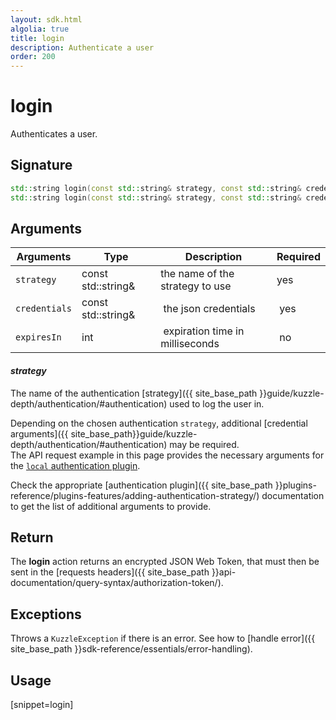 ```yaml
---
layout: sdk.html
algolia: true
title: login
description: Authenticate a user
order: 200
---
```


# login

Authenticates a user.


## Signature

```cpp
std::string login(const std::string& strategy, const std::string& credentials, int expiresIn);
std::string login(const std::string& strategy, const std::string& credentials);
```


## Arguments

| Arguments     | Type    | Description | Required
|---------------|---------|----------------------------------|----------
| `strategy`    | const std::string&  | the name of the strategy to use  | yes
| `credentials` | const std::string&  | the json credentials             | yes
| `expiresIn`   | int     | expiration time in milliseconds  | no

#### ***strategy***

The name of the authentication [strategy]({{ site_base_path }}guide/kuzzle-depth/authentication/#authentication) used to log the user in.

Depending on the chosen authentication `strategy`, additional [credential arguments]({{ site_base_path}}guide/kuzzle-depth/authentication/#authentication) may be required.  
The API request example in this page provides the necessary arguments for the [`local` authentication plugin](https://github.com/kuzzleio/kuzzle-plugin-auth-passport-local).

Check the appropriate [authentication plugin]({{ site_base_path }}plugins-reference/plugins-features/adding-authentication-strategy/) documentation to get the list of additional arguments to provide.

## Return

The **login** action returns an encrypted JSON Web Token, that must then be sent in the [requests headers]({{ site_base_path }}api-documentation/query-syntax/authorization-token/).

## Exceptions

Throws a `KuzzleException` if there is an error. See how to [handle error]({{ site_base_path }}sdk-reference/essentials/error-handling).

## Usage

[snippet=login]
